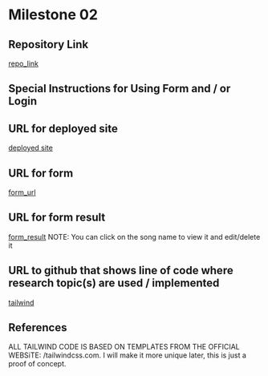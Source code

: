 Milestone 02
===

Repository Link
---
[repo_link](https://github.com/nyu-csci-ua-0467-001-002-fall-2024/final-project-hvandermillen)

Special Instructions for Using Form and / or Login
---

URL for deployed site 
---
[deployed site](http://linserv1.cims.nyu.edu:27611/)

URL for form 
---
[form_url](http://linserv1.cims.nyu.edu:27611/addsong)

URL for form result
---
[form_result](http://linserv1.cims.nyu.edu:27611/searchsongs)
NOTE: You can click on the song name to view it and edit/delete it

URL to github that shows line of code where research topic(s) are used / implemented
--- 
[tailwind](https://github.com/nyu-csci-ua-0467-001-002-fall-2024/final-project-hvandermillen/blob/master/src/views/addSong.hbs)

References 
---
ALL TAILWIND CODE IS BASED ON TEMPLATES FROM THE OFFICIAL WEBSiTE: /tailwindcss.com.
I will make it more unique later, this is just a proof of concept.